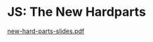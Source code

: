 # JS: The New Hardparts

[](https://static.frontendmasters.com/resources/2018-05-23-javascript-new-hard-parts/new-hard-parts-slides.pdf)

[new-hard-parts-slides.pdf](JS%20The%20New%20Hardparts%20ccf09e6763a14f598d7f7e05868425a7/new-hard-parts-slides.pdf)